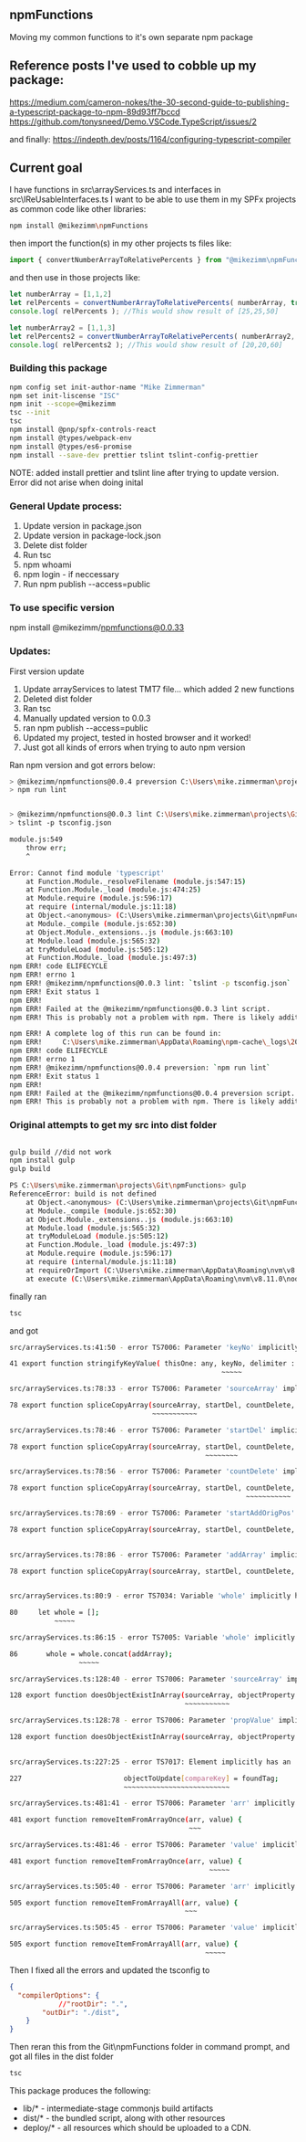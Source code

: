 ## npmFunctions

Moving my common functions to it's own separate npm package

## Reference posts I've used to cobble up my package:
https://medium.com/cameron-nokes/the-30-second-guide-to-publishing-a-typescript-package-to-npm-89d93ff7bccd
https://github.com/tonysneed/Demo.VSCode.TypeScript/issues/2

and finally:
https://indepth.dev/posts/1164/configuring-typescript-compiler


## Current goal
I have functions in src\arrayServices.ts and interfaces in src\IReUsableInterfaces.ts
I want to be able to use them in my SPFx projects as common code like other libraries:

```bash
npm install @mikezimm\npmFunctions
```
then import the function(s) in my other projects ts files like:

```typescript
import { convertNumberArrayToRelativePercents } from "@mikezimm\npmFunctions";
```

and then use in those projects like:
```typescript
let numberArray = [1,1,2]
let relPercents = convertNumberArrayToRelativePercents( numberArray, true );
console.log( relPercents ); //This would show result of [25,25,50]

let numberArray2 = [1,1,3]
let relPercents2 = convertNumberArrayToRelativePercents( numberArray2, true );
console.log( relPercents2 ); //This would show result of [20,20,60]
```


### Building this package

```bash
npm config set init-author-name "Mike Zimmerman"
npm set init-liscense "ISC"
npm init --scope=@mikezimm
tsc --init
tsc
npm install @pnp/spfx-controls-react
npm install @types/webpack-env
npm install @types/es6-promise
npm install --save-dev prettier tslint tslint-config-prettier
```
NOTE:  added install prettier and tslint line after trying to update version.  Error did not arise when doing inital




### General Update process:
1. Update version in package.json
2. Update version in package-lock.json
3. Delete dist folder
4. Run tsc
5. npm whoami
6. npm login - if neccessary
7. Run npm publish --access=public

### To use specific version
npm install @mikezimm/npmfunctions@0.0.33



### Updates:
First version update 
1. Update arrayServices to latest TMT7 file... which added 2 new functions
2. Deleted dist folder
3. Ran tsc
4. Manually updated version to 0.0.3
5. ran npm publish --access=public
6. Updated my project, tested in hosted browser and it worked!
7. Just got all kinds of errors when trying to auto npm version



Ran npm version and got errors below:
```bash
> @mikezimm/npmfunctions@0.0.4 preversion C:\Users\mike.zimmerman\projects\Git\npmFunctions
> npm run lint


> @mikezimm/npmfunctions@0.0.3 lint C:\Users\mike.zimmerman\projects\Git\npmFunctions
> tslint -p tsconfig.json

module.js:549
    throw err;
    ^

Error: Cannot find module 'typescript'
    at Function.Module._resolveFilename (module.js:547:15)
    at Function.Module._load (module.js:474:25)
    at Module.require (module.js:596:17)
    at require (internal/module.js:11:18)
    at Object.<anonymous> (C:\Users\mike.zimmerman\projects\Git\npmFunctions\node_modules\tslint\lib\linter.js:23:10)
    at Module._compile (module.js:652:30)
    at Object.Module._extensions..js (module.js:663:10)
    at Module.load (module.js:565:32)
    at tryModuleLoad (module.js:505:12)
    at Function.Module._load (module.js:497:3)
npm ERR! code ELIFECYCLE
npm ERR! errno 1
npm ERR! @mikezimm/npmfunctions@0.0.3 lint: `tslint -p tsconfig.json`
npm ERR! Exit status 1
npm ERR!
npm ERR! Failed at the @mikezimm/npmfunctions@0.0.3 lint script.
npm ERR! This is probably not a problem with npm. There is likely additional logging output above.

npm ERR! A complete log of this run can be found in:
npm ERR!     C:\Users\mike.zimmerman\AppData\Roaming\npm-cache\_logs\2021-01-05T15_30_51_438Z-debug.log
npm ERR! code ELIFECYCLE
npm ERR! errno 1
npm ERR! @mikezimm/npmfunctions@0.0.4 preversion: `npm run lint`
npm ERR! Exit status 1
npm ERR!
npm ERR! Failed at the @mikezimm/npmfunctions@0.0.4 preversion script.
npm ERR! This is probably not a problem with npm. There is likely additional logging output above.
```


### Original attempts to get my src into dist folder
```bash

gulp build //did not work
npm install gulp
gulp build

PS C:\Users\mike.zimmerman\projects\Git\npmFunctions> gulp
ReferenceError: build is not defined
    at Object.<anonymous> (C:\Users\mike.zimmerman\projects\Git\npmFunctions\gulpfile.js:6:1)
    at Module._compile (module.js:652:30)
    at Object.Module._extensions..js (module.js:663:10)
    at Module.load (module.js:565:32)
    at tryModuleLoad (module.js:505:12)
    at Function.Module._load (module.js:497:3)
    at Module.require (module.js:596:17)
    at require (internal/module.js:11:18)
    at requireOrImport (C:\Users\mike.zimmerman\AppData\Roaming\nvm\v8.11.0\node_modules\gulp\node_modules\gulp-cli\lib\shared\require-or-import.js:19:11)
    at execute (C:\Users\mike.zimmerman\AppData\Roaming\nvm\v8.11.0\node_modules\gulp\node_modules\gulp-cli\lib\versioned\^4.0.0\index.js:37:3)
```

finally ran
```bash
tsc 
```

and got 
```bash
src/arrayServices.ts:41:50 - error TS7006: Parameter 'keyNo' implicitly has an 'any' type.

41 export function stringifyKeyValue( thisOne: any, keyNo, delimiter : string ) {
                                                    ~~~~~

src/arrayServices.ts:78:33 - error TS7006: Parameter 'sourceArray' implicitly has an 'any' type.

78 export function spliceCopyArray(sourceArray, startDel, countDelete, startAddOrigPos, addArray) {
                                   ~~~~~~~~~~~

src/arrayServices.ts:78:46 - error TS7006: Parameter 'startDel' implicitly has an 'any' type.

78 export function spliceCopyArray(sourceArray, startDel, countDelete, startAddOrigPos, addArray) {
                                                ~~~~~~~~

src/arrayServices.ts:78:56 - error TS7006: Parameter 'countDelete' implicitly has an 'any' type.

78 export function spliceCopyArray(sourceArray, startDel, countDelete, startAddOrigPos, addArray) {
                                                          ~~~~~~~~~~~

src/arrayServices.ts:78:69 - error TS7006: Parameter 'startAddOrigPos' implicitly has an 'any' type.

78 export function spliceCopyArray(sourceArray, startDel, countDelete, startAddOrigPos, addArray) {
                                                                       ~~~~~~~~~~~~~~~

src/arrayServices.ts:78:86 - error TS7006: Parameter 'addArray' implicitly has an 'any' type.

78 export function spliceCopyArray(sourceArray, startDel, countDelete, startAddOrigPos, addArray) {
                                                                                        ~~~~~~~~

src/arrayServices.ts:80:9 - error TS7034: Variable 'whole' implicitly has type 'any[]' in some locations where its type cannot be determined.

80     let whole = [];
           ~~~~~

src/arrayServices.ts:86:15 - error TS7005: Variable 'whole' implicitly has an 'any[]' type.

86       whole = whole.concat(addArray);
                 ~~~~~

src/arrayServices.ts:128:40 - error TS7006: Parameter 'sourceArray' implicitly has an 'any' type.

128 export function doesObjectExistInArray(sourceArray, objectProperty : string, propValue, exact : boolean = true ){
                                           ~~~~~~~~~~~

src/arrayServices.ts:128:78 - error TS7006: Parameter 'propValue' implicitly has an 'any' type.

128 export function doesObjectExistInArray(sourceArray, objectProperty : string, propValue, exact : boolean = true ){
                                                                                 ~~~~~~~~~

src/arrayServices.ts:227:25 - error TS7017: Element implicitly has an 'any' type because type '{}' has no index signature.

227                         objectToUpdate[compareKey] = foundTag;
                            ~~~~~~~~~~~~~~~~~~~~~~~~~~

src/arrayServices.ts:481:41 - error TS7006: Parameter 'arr' implicitly has an 'any' type.

481 export function removeItemFromArrayOnce(arr, value) {
                                            ~~~

src/arrayServices.ts:481:46 - error TS7006: Parameter 'value' implicitly has an 'any' type.

481 export function removeItemFromArrayOnce(arr, value) {
                                                 ~~~~~

src/arrayServices.ts:505:40 - error TS7006: Parameter 'arr' implicitly has an 'any' type.

505 export function removeItemFromArrayAll(arr, value) {
                                           ~~~

src/arrayServices.ts:505:45 - error TS7006: Parameter 'value' implicitly has an 'any' type.

505 export function removeItemFromArrayAll(arr, value) {
                                                ~~~~~
```


Then I fixed all the errors and updated the tsconfig to
```json
{
  "compilerOptions": {
            //"rootDir": ".",
        "outDir": "./dist",
    }
}
```

Then reran this from the Git\npmFunctions folder in command prompt, and got all files in the dist folder
```bash
tsc 
```


This package produces the following:

* lib/* - intermediate-stage commonjs build artifacts
* dist/* - the bundled script, along with other resources
* deploy/* - all resources which should be uploaded to a CDN.
